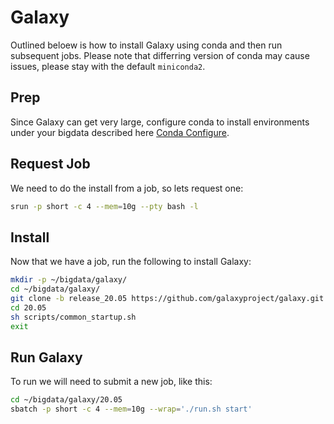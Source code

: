 # Galaxy

Outlined beloew is how to install Galaxy using conda and then run subsequent jobs.
Please note that differring version of conda may cause issues, please stay with the default `miniconda2`.

## Prep

Since Galaxy can get very large, configure conda to install environments under your bigdata described here [Conda Configure](https://hpcc.ucr.edu/manuals_linux-cluster_package-manage.html#configure).

## Request Job

We need to do the install from a job, so lets request one:

```bash
srun -p short -c 4 --mem=10g --pty bash -l
```

## Install

Now that we have a job, run the following to install Galaxy:

```bash
mkdir -p ~/bigdata/galaxy/
cd ~/bigdata/galaxy/
git clone -b release_20.05 https://github.com/galaxyproject/galaxy.git 20.05
cd 20.05
sh scripts/common_startup.sh
exit
```

## Run Galaxy

To run we will need to submit a new job, like this:

```bash
cd ~/bigdata/galaxy/20.05
sbatch -p short -c 4 --mem=10g --wrap='./run.sh start'
```
